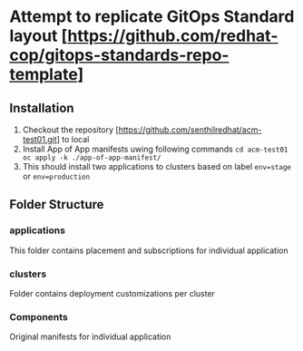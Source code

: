 # Attempt to replicate GitOps Standard layout [https://github.com/redhat-cop/gitops-standards-repo-template]

## Installation
1. Checkout the repository [https://github.com/senthilredhat/acm-test01.git] to local
2. Install App of App manifests uwing following commands
    `
    cd acm-test01
    oc apply -k ./app-of-app-manifest/
    `
3. This should install two applications to clusters based on label `env=stage` or `env=production`

## Folder Structure

### applications
This folder contains placement and subscriptions for individual application

### clusters
Folder contains deployment customizations per cluster

### Components
Original manifests for individual application